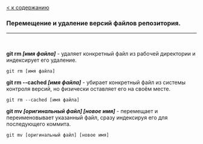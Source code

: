[< к содержанию](./readme.md)

### Перемещение и удаление версий файлов репозитория.

---

<br>

**git rm *[имя файла]*** - удаляет конкретный файл из рабочей директории и индексирует его удаление.

```
git rm [имя файла]
```


**git rm --cached *[имя файла]*** - убирает конкретный файл из системы контроля версий, но физически оставляет его на своём месте.

```
git rm --cached [имя файла]
````


**git mv *[оригинальный файл] [новое имя]*** - перемещает и переименовывает указанный файл, сразу индексируя его для последующего коммита.

```
git mv [оригинальный файл] [новое имя]
````
